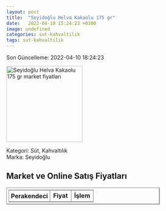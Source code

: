 ```yaml
---
layout: post
title:  "Seyidoğlu Helva Kakaolu 175 gr"
date:   2022-04-10 15:24:23 +0300
image: undefined
categories: sut-kahvaltilik
tags: sut-kahvaltilik
---
```


Son Güncelleme: 2022-04-10 18:24:23

<img src="undefined" width="200" alt="Seyidoğlu Helva Kakaolu 175 gr market fiyatları" />

Kategori: Süt, Kahvaltılık
<br />
Marka: Seyidoğlu

<h2>Market ve Online Satış Fiyatları</h2>

<table border="1" style="padding: 5px;width:80%;">
  <tr>
    <td style="padding: 5px;"><strong>Perakendeci</strong></td>
    <td><strong>Fiyat</strong></td>
    <td><strong>İşlem</strong></td>
  </tr>
  
</table>
